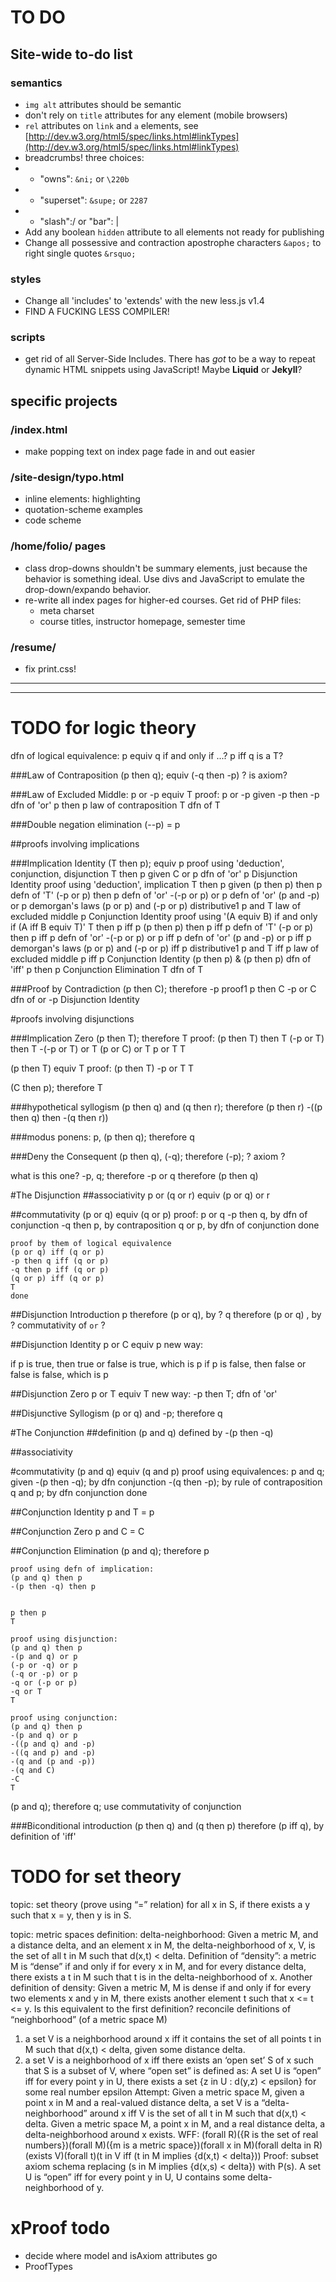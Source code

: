 TO DO
========

## Site-wide to-do list ##
### semantics ###
- `img alt` attributes should be semantic
- don't rely on `title` attributes for any element (mobile browsers)
- `rel` attributes on `link` and `a` elements, see [http://dev.w3.org/html5/spec/links.html#linkTypes](http://dev.w3.org/html5/spec/links.html#linkTypes)
- breadcrumbs! three choices:
- - "owns": `&ni;` or `\220b`
- - "superset": `&supe;` or `2287`
- - "slash":/ or "bar": |
- Add any boolean `hidden` attribute to all elements not ready for publishing
- Change all possessive and contraction apostrophe characters `&apos;` to right single quotes `&rsquo;`

### styles ###
- Change all 'includes' to 'extends' with the new less.js v1.4
- FIND A FUCKING LESS COMPILER!

### scripts ###
- get rid of all Server-Side Includes. There has *got* to be a way to repeat dynamic HTML snippets using JavaScript! Maybe **Liquid** or **Jekyll**?


## specific projects ##
### /index.html ###
- make popping text on index page fade in and out easier

### /site-design/typo.html ###
- inline elements: highlighting
- quotation-scheme examples
- code scheme

### /home/folio/ pages ###
- class drop-downs shouldn't be summary elements, just because the behavior is something ideal. Use divs and JavaScript to emulate the drop-down/expando behavior.
- re-write all index pages for higher-ed courses. Get rid of PHP files:
  - meta charset
  - course titles, instructor homepage, semester time

### /resume/ ###
- fix print.css!





- - -
- - -


# TODO for logic theory #
dfn of logical equivalence: p equiv q if and only if ...? p iff q is a T?



###Law of Contraposition
(p then q); equiv (-q then -p) ? is axiom?
		
###Law of Excluded Middle: p or -p equiv T
proof:
p or -p		given
-p then -p	dfn of 'or'
p then p	law of contraposition
T			dfn of T


###Double negation elimination
(--p) = p




##proofs involving implications



###Implication Identity
(T then p); equiv p
proof using 'deduction', conjunction, disjunction
	T then p				given
	C or p					dfn of 'or'
	p						Disjunction Identity
proof using 'deduction', implication
	T then p				given
	(p then p) then p		defn of 'T'
	(-p or p) then p		defn of 'or'
	-(-p or p) or p			defn of 'or'
	(p and -p) or p 		demorgan's laws
	(p or p) and (-p or p)	distributive1
	p and T					law of excluded middle
	p						Conjunction Identity
proof using '(A equiv B) if and only if (A iff B equiv T)'
	T then p iff p
	(p then p) then p iff p			defn of 'T'
	(-p or p) then p iff p			defn of 'or'
	-(-p or p) or p iff p			defn of 'or'
	(p and -p) or p iff p 			demorgan's laws
	(p or p) and (-p or p) iff p	distributive1
	p and T iff p					law of excluded middle
	p iff p							Conjunction Identity
	(p then p) & (p then p)			dfn of 'iff'
	p then p						Conjunction Elimination
	T								dfn of T

###Proof by Contradiction
(p then C); therefore -p
proof1
	p then C
	-p or C		dfn of or
	-p			Disjunction Identity


#proofs involving disjunctions








###Implication Zero
(p then T); therefore T
proof:
(p then T) then T
(-p or T) then T
-(-p or T) or T
(p or C) or T
p or T
T




(p then T) equiv T
proof:
(p then T)
-p or T
T


(C then p); therefore T

###hypothetical syllogism
(p then q) and (q then r); therefore (p then r)
-((p then q) then -(q then r))

###modus ponens:
p, (p then q); therefore q

###Deny the Consequent
(p then q), (-q); therefore (-p); ? axiom ?









 what is this one? -p, q; therefore -p or q  therefore (p then q)


#The Disjunction
##associativity
p or (q or r) equiv (p or q) or r

##commutativity
(p or q) equiv (q or p)
	proof:
	p or q
	-p then q, by dfn of conjunction
	-q then p, by contraposition
	q or p, by dfn of conjunction
	done
	
	proof by them of logical equivalence
	(p or q) iff (q or p)
	-p then q iff (q or p)
	-q then p iff (q or p)
	(q or p) iff (q or p)
	T
	done	
	

##Disjunction Introduction
p therefore (p or q), by ?
q therefore (p or q) , by ? commutativity of `or` ?

##Disjunction Identity
p or C equiv p
new way:



if p is true, then true or false is true, which is p
if p is false, then false or false is false, which is p

##Disjunction Zero
p or T equiv T
new way:
-p then T; dfn of 'or'




##Disjunctive Syllogism
(p or q) and -p; therefore q






#The Conjunction
##definition
(p and q) defined by -(p then -q)

##associativity

#commutativity
(p and q) equiv (q and p)
	proof using equivalences:
	p and q; given
	-(p then -q); by dfn conjunction
	-(q then -p); by rule of contraposition
	q and p; by dfn conjunction
	done

##Conjunction Identity
p and T = p

##Conjunction Zero
p and C = C

##Conjunction Elimination
(p and q); therefore p
	
	proof using defn of implication:
	(p and q) then p
	-(p then -q) then p
	
	
	p then p
	T

	proof using disjunction:
	(p and q) then p
	-(p and q) or p
	(-p or -q) or p
	(-q or -p) or p
	-q or (-p or p)
	-q or T
	T

	proof using conjunction:
	(p and q) then p
	-(p and q) or p
	-((p and q) and -p)
	-((q and p) and -p)
	-(q and (p and -p))
	-(q and C)
	-C
	T




(p and q); therefore q; use commutativity of conjunction



###Biconditional introduction
(p then q) and (q then p) therefore (p iff q), by definition of 'iff'


# TODO for set theory #

topic: set theory
(prove using “=” relation) for all x in S, if there exists a y such that x = y, then y is in S.

topic: metric spaces
definition: delta-neighborhood: Given a metric M, and a distance delta, and an element x in M, the delta-neighborhood of x, V, is the set of all t in M such that d(x,t) < delta.
Definition of “density”: a metric M is “dense” if and only if for every x in M, and for every distance delta, there exists a t in M such that t is in the delta-neighborhood of x.
Another definition of density: Given a metric M, M is dense if and only if for every two elements x and y in M, there exists another element t such that x <= t <= y. Is this equivalent to the first definition?
reconcile definitions of “neighborhood” (of a metric space M)
1. a set V is a neighborhood around x iff it contains the set of all points t in M such that d(x,t) < delta, given some distance delta.
2. a set V is a neighborhood of x iff there exists an ‘open set’ S of x such that S is a subset of V, where “open set” is defined as:
A set U is “open” iff for every point y in U, there exists a set {z in U : d(y,z) < epsilon} for some real number epsilon
Attempt:
Given a metric space M, given a point x in M and a real-valued distance delta, a set V is a “delta-neighborhood” around x iff V is the set of all t in M such that d(x,t) < delta.
Given a metric space M, a point x in M, and a real distance delta, a delta-neighborhood around x exists. WFF: (forall R)({R is the set of real numbers})(forall M)({m is a metric space})(forall x in M)(forall delta in R) (exists V)(forall t)(t in V iff (t in M implies {d(x,t) < delta})) Proof: subset axiom schema replacing (s in M implies {d(x,s) < delta}) with P(s).
A set U is “open” iff for every point y in U, U contains some delta-neighborhood of y.


# xProof todo #
- decide where  model and isAxiom attributes go
- ProofTypes
